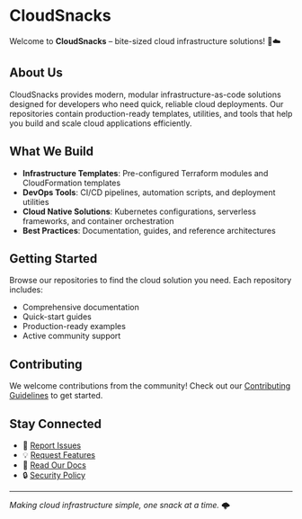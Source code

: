 # CloudSnacks

Welcome to **CloudSnacks** – bite-sized cloud infrastructure solutions! 🍿☁️

## About Us

CloudSnacks provides modern, modular infrastructure-as-code solutions designed for developers who need quick, reliable cloud deployments. Our repositories contain production-ready templates, utilities, and tools that help you build and scale cloud applications efficiently.

## What We Build

- **Infrastructure Templates**: Pre-configured Terraform modules and CloudFormation templates
- **DevOps Tools**: CI/CD pipelines, automation scripts, and deployment utilities
- **Cloud Native Solutions**: Kubernetes configurations, serverless frameworks, and container orchestration
- **Best Practices**: Documentation, guides, and reference architectures

## Getting Started

Browse our repositories to find the cloud solution you need. Each repository includes:
- Comprehensive documentation
- Quick-start guides
- Production-ready examples
- Active community support

## Contributing

We welcome contributions from the community! Check out our [Contributing Guidelines](https://github.com/cloudsnacks/.github/blob/main/CONTRIBUTING.md) to get started.

## Stay Connected

- 🐛 [Report Issues](https://github.com/cloudsnacks/.github/issues)
- 💡 [Request Features](https://github.com/cloudsnacks/.github/issues/new?template=feature_request.md)
- 📖 [Read Our Docs](https://github.com/cloudsnacks)
- 🔒 [Security Policy](https://github.com/cloudsnacks/.github/blob/main/SECURITY.md)

---

*Making cloud infrastructure simple, one snack at a time.* 🌩️

